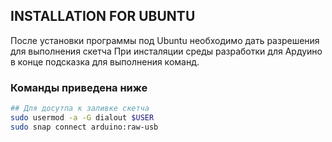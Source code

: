 ## INSTALLATION FOR UBUNTU

После установки программы под Ubuntu необходимо дать разрешения для выполнения скетча
При инсталяции среды разработки для Ардуино в конце подсказка для выполнения команд.

### Команды приведена ниже

```sh
## Для досутпа к заливке скетча
sudo usermod -a -G dialout $USER
sudo snap connect arduino:raw-usb
```
 
